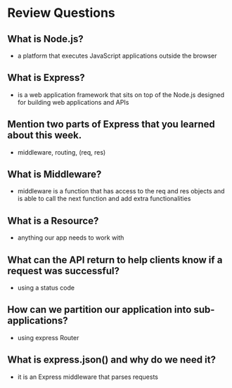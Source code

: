 # Review Questions

## What is Node.js?
 - a platform that executes JavaScript applications outside the browser 

## What is Express?
 -  is a web application framework that sits on top of the Node.js designed for building web applications and APIs

## Mention two parts of Express that you learned about this week.
 -   middleware, routing, (req, res)

## What is Middleware?
 - middleware is a function that has access to the req and res objects and is able to call the next function and add extra functionalities

## What is a Resource?
 - anything our app needs to work with

## What can the API return to help clients know if a request was successful?
 - using a status code

## How can we partition our application into sub-applications?
 - using express Router 

## What is express.json() and why do we need it?
 - it is an Express middleware that parses requests

